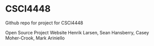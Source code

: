 # CSCI4448
Github repo for project for CSCI4448

Open Source Project Website
Henrik Larsen, Sean Hansberry, Casey Moher-Crook, Mark Ariniello
